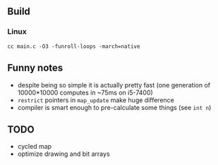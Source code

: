## Build

### Linux
```cc main.c -O3 -funroll-loops -march=native```

## Funny notes
* despite being so simple it is actually pretty fast (one generation of 10000*10000 computes in ~75ms on i5-7400)
* `restrict` pointers in `map_update` make huge difference
* compiler is smart enough to pre-calculate some things (see `int n`)

## TODO
* cycled map
* optimize drawing and bit arrays
